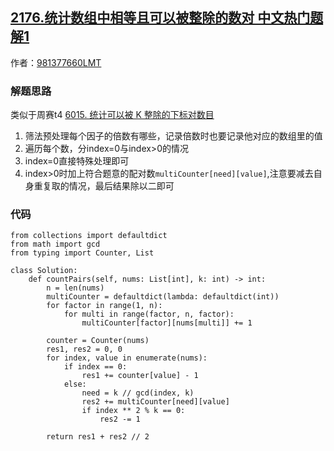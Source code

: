 ## [2176.统计数组中相等且可以被整除的数对 中文热门题解1](https://leetcode.cn/problems/count-equal-and-divisible-pairs-in-an-array/solutions/100000/shuang-zhou-sai-t1-ji-yu-shai-fa-de-onlo-ai6k)

作者：[981377660LMT](https://leetcode.cn/u/981377660LMT)

### 解题思路
类似于周赛t4 [6015. 统计可以被 K 整除的下标对数目](https://leetcode-cn.com/problems/count-array-pairs-divisible-by-k/)
1. 筛法预处理每个因子的倍数有哪些，记录倍数时也要记录他对应的数组里的值
2. 遍历每个数，分index=0与index>0的情况
3. index=0直接特殊处理即可
4. index>0时加上符合题意的配对数`multiCounter[need][value]`,注意要减去自身重复取的情况，最后结果除以二即可

### 代码

```python3
from collections import defaultdict
from math import gcd
from typing import Counter, List

class Solution:
    def countPairs(self, nums: List[int], k: int) -> int:
        n = len(nums)
        multiCounter = defaultdict(lambda: defaultdict(int))
        for factor in range(1, n):
            for multi in range(factor, n, factor):
                multiCounter[factor][nums[multi]] += 1

        counter = Counter(nums)
        res1, res2 = 0, 0
        for index, value in enumerate(nums):
            if index == 0:
                res1 += counter[value] - 1
            else:
                need = k // gcd(index, k)
                res2 += multiCounter[need][value]
                if index ** 2 % k == 0:
                    res2 -= 1

        return res1 + res2 // 2
```
